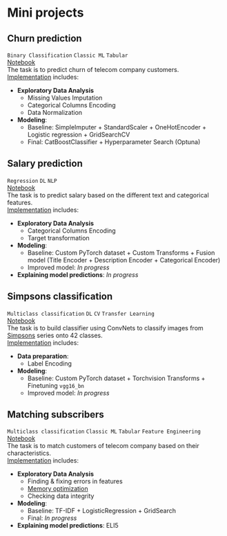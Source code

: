 # Mini projects

## Churn prediction

`Binary Classification` `Classic ML` `Tabular`  
[Notebook](https://nbviewer.org/github/Extremesarova/mini_projects/blob/main/churn/churn_prediction.ipynb)  
The task is to predict churn of telecom company customers.  
[Implementation](https://github.com/Extremesarova/mini_projects/tree/main/churn) includes:

* **Exploratory Data Analysis**
  * Missing Values Imputation
  * Categorical Columns Encoding
  * Data Normalization
* **Modeling**:
  * Baseline: SimpleImputer + StandardScaler + OneHotEncoder + Logistic regression + GridSearchCV
  * Final: CatBoostClassifier + Hyperparameter Search (Optuna)

## Salary prediction

`Regression` `DL` `NLP`  
[Notebook](https://nbviewer.org/github/Extremesarova/mini_projects/blob/main/salary_prediction/salary_prediction.ipynb)  
The task is to predict salary based on the different text and categorical features.  
[Implementation](https://github.com/Extremesarova/mini_projects/tree/main/salary_prediction) includes:

* **Exploratory Data Analysis**
  * Categorical Columns Encoding
  * Target transformation
* **Modeling**:
  * Baseline: Custom PyTorch dataset + Custom Transforms + Fusion model (Title Encoder + Description Encoder + Categorical Encoder)
  * Improved model: *In progress*
* **Explaining model predictions**: *In progress*

## Simpsons classification

`Multiclass classification` `DL` `CV` `Transfer Learning`  
[Notebook](https://nbviewer.org/github/Extremesarova/mini_projects/blob/main/simpsons_classification/simpsons-classification-using-pytorch-guidelines.ipynb)  
The task is to build classifier using ConvNets to classify images from [Simpsons](https://www.kaggle.com/competitions/journey-springfield) series onto 42 classes.  
[Implementation](https://github.com/Extremesarova/mini_projects/tree/main/simpsons_classification) includes:

* **Data preparation**:
  * Label Encoding
* **Modeling**:
  * Baseline: Custom PyTorch dataset + Torchvision Transforms + Finetuning `vgg16_bn`
  * Improved model: *In progress*

## Matching subscribers

`Multiclass classification` `Classic ML` `Tabular` `Feature Engineering`  
[Notebook](https://nbviewer.org/github/Extremesarova/mini_projects/blob/main/identifiers_matching/code/02_matching.ipynb)  
The task is to match customers of telecom company based on their characteristics.  
[Implementation](https://github.com/Extremesarova/mini_projects/tree/main/identifiers_matching) includes:

* **Exploratory Data Analysis**
  * Finding & fixing errors in features
  * [Memory optimization](https://nbviewer.org/github/Extremesarova/mini_projects/blob/main/identifiers_matching/code/01_optimizing_storage.ipynb)
  * Checking data integrity
* **Modeling**:
  * Baseline: TF-IDF + LogisticRegression + GridSearch
  * Final: *In progress*
* **Explaining model predictions**: ELI5

